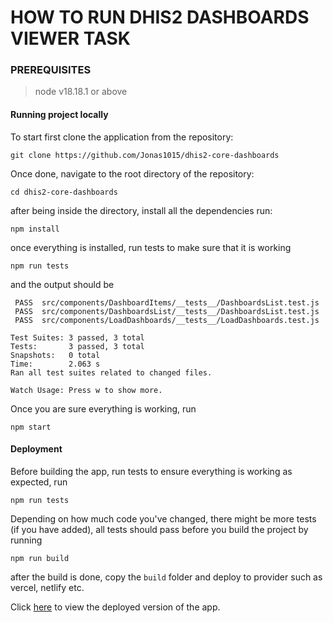 # HOW TO RUN DHIS2 DASHBOARDS VIEWER TASK

### PREREQUISITES
> node v18.18.1 or above

#### Running project locally

To start first clone the application from the repository:

```
git clone https://github.com/Jonas1015/dhis2-core-dashboards
```

Once done, navigate to the root directory of the repository:

```
cd dhis2-core-dashboards
```
after being inside the directory, install all the dependencies run:

```
npm install
```
once everything is installed, run tests to make sure that it is working
```
npm run tests
```
and the output should be
```
 PASS  src/components/DashboardItems/__tests__/DashboardsList.test.js
 PASS  src/components/DashboardsList/__tests__/DashboardsList.test.js
 PASS  src/components/LoadDashboards/__tests__/LoadDashboards.test.js

Test Suites: 3 passed, 3 total
Tests:       3 passed, 3 total
Snapshots:   0 total
Time:        2.063 s
Ran all test suites related to changed files.

Watch Usage: Press w to show more.
```
Once you are sure everything is working, run

```
npm start
```


#### Deployment
Before building the app, run tests to ensure everything is working as expected, run
```
npm run tests
```
Depending on how much code you've changed, there might be more tests (if you have added), all tests should pass before you build the project by running

```
npm run build
```
after the build is done, copy the ```build``` folder and deploy to provider such as vercel, netlify etc.

Click [here](https://dhis2-dashboards.netlify.app/) to view the deployed version of the app.